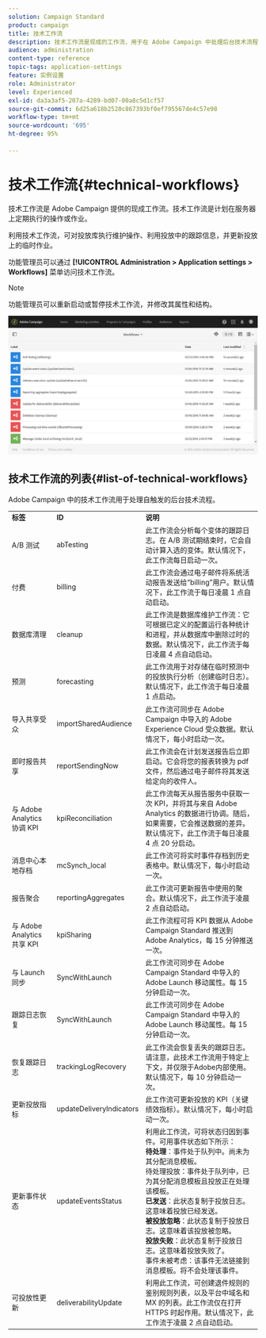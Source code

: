 ```yaml
---
solution: Campaign Standard
product: campaign
title: 技术工作流
description: 技术工作流是现成的工作流，用于在 Adobe Campaign 中处理后台技术流程，确保平台的行为正确。
audience: administration
content-type: reference
topic-tags: application-settings
feature: 实例设置
role: Administrator
level: Experienced
exl-id: da3a3af5-207a-4289-bd07-00a8c5d1cf57
source-git-commit: 6d25a618b2520c867393bf0ef795567de4c57e98
workflow-type: tm+mt
source-wordcount: '695'
ht-degree: 95%

---
```


# 技术工作流{#technical-workflows}

技术工作流是 Adobe Campaign 提供的现成工作流。技术工作流是计划在服务器上定期执行的操作或作业。

利用技术工作流，可对投放库执行维护操作、利用投放中的跟踪信息，并更新投放上的临时作业。

功能管理员可以通过 **[!UICONTROL Administration > Application settings > Workflows]** 菜单访问技术工作流。

>[!NOTE]
>
>功能管理员可以重新启动或暂停技术工作流，并修改其属性和结构。

![](assets/technical_workflows.png)

## 技术工作流的列表{#list-of-technical-workflows}

Adobe Campaign 中的技术工作流用于处理自触发的后台技术流程。

<table> 
 <tbody> 
  <tr> 
   <td> <strong>标签</strong><br /> </td> 
   <td> <strong>ID</strong><br /> </td> 
   <td> <strong>说明</strong><br /> </td> 
  </tr> 
  <tr> 
   <td> <span class="uicontrol">A/B 测试</span> <br /> </td> 
   <td> <span class="uicontrol">abTesting</span> <br /> </td> 
   <td> 此工作流会分析每个变体的跟踪日志。在 A/B 测试期结束时，它会自动计算入选的变体。默认情况下，此工作流每日启动一次。<br /> </td> 
  </tr> 
  <tr> 
   <td> <span class="uicontrol">付费</span> <br /> </td> 
   <td> <span class="uicontrol">billing</span> <br /> </td> 
   <td> 此工作流会通过电子邮件将系统活动报告发送给“billing”用户。默认情况下，此工作流于每日凌晨 1 点自动启动。<br /> </td> 
  </tr> 
  <tr> 
   <td> <span class="uicontrol">数据库清理</span> <br /> </td> 
   <td> <span class="uicontrol">cleanup</span> <br /> </td> 
   <td> 此工作流是数据库维护工作流：它可根据已定义的配置运行各种统计和进程，并从数据库中删除过时的数据。默认情况下，此工作流于每日凌晨 4 点自动启动。<br /> </td> 
  </tr> 
  <tr> 
   <td> <span class="uicontrol">预测</span> <br /> </td> 
   <td> <span class="uicontrol">forecasting</span> <br /> </td> 
   <td> 此工作流用于对存储在临时预测中的投放执行分析（创建临时日志）。默认情况下，此工作流于每日凌晨 1 点启动。<br /> </td> 
  </tr> 
  <tr> 
   <td> <span class="uicontrol">导入共享受众</span> <br /> </td> 
   <td> <span class="uicontrol">importSharedAudience</span> <br /> </td> 
   <td> 此工作流可同步在 Adobe Campaign 中导入的 Adobe Experience Cloud 受众数据。默认情况下，每小时启动一次。<br /> </td> 
  </tr> 
  <tr> 
   <td> <span class="uicontrol">即时报告共享</span> <br /> </td> 
   <td> <span class="uicontrol">reportSendingNow</span> <br /> </td> 
   <td> 此工作流会在计划发送报告后立即启动。它会将您的报表转换为 pdf 文件，然后通过电子邮件将其发送给定向的收件人。<br /> </td> 
  </tr> 
  <tr> 
   <td> <span class="uicontrol">与 Adobe Analytics 协调 KPI</span> <br /> </td> 
   <td> <span class="uicontrol">kpiReconciliation</span> <br /> </td> 
   <td> 此工作流每天从报告服务中获取一次 KPI，并将其与来自 Adobe Analytics 的数据进行协调。随后，如果需要，它会推送数据的差异。默认情况下，此工作流于每日凌晨 4 点 20 分启动。<br /> </td> 
  </tr> 
  <tr> 
   <td> <span class="uicontrol">消息中心本地存档</span> <br /> </td> 
   <td> <span class="uicontrol">mcSynch_local</span> <br /> </td> 
   <td> 此工作流可将实时事件存档到历史表格中。默认情况下，每小时启动一次。<br /> </td> 
  </tr> 
  <tr> 
   <td> <span class="uicontrol">报告聚合</span> <br /> </td> 
   <td> <span class="uicontrol">reportingAggregates</span> <br /> </td> 
   <td> 此工作流可更新报告中使用的聚合。默认情况下，此工作流于凌晨 2 点自动启动。<br /> </td> 
  </tr> 
  <tr> 
   <td> <span class="uicontrol">与 Adobe Analytics 共享 KPI</span> <br /> </td> 
   <td> <span class="uicontrol">kpiSharing</span> <br /> </td> 
   <td> 此工作流程可将 KPI 数据从 Adobe Campaign Standard 推送到 Adobe Analytics，每 15 分钟推送一次。<br /> </td> 
  </tr> 
    </tr> 
   <tr> 
   <td> <span class="uicontrol">与 Launch 同步</span> <br /> </td> 
   <td> <span class="uicontrol">SyncWithLaunch</span> <br /> </td> 
   <td> 此工作流可同步在 Adobe Campaign Standard 中导入的 Adobe Launch 移动属性。每 15 分钟启动一次。<br /> </td> 
  </tr>
  <tr> 
   <td> <span class="uicontrol">跟踪日志恢复</span> <br /> </td> 
   <td> <span class="uicontrol">SyncWithLaunch</span> <br /> </td> 
   <td> 此工作流可同步在 Adobe Campaign Standard 中导入的 Adobe Launch 移动属性。每 15 分钟启动一次。<br /> </td> 
  </tr>
  <tr> 
   <td> <span class="uicontrol">恢复跟踪日志</span> <br /> </td> 
   <td> <span class="uicontrol">trackingLogRecovery</span> <br /> </td> 
   <td> 此工作流会恢复丢失的跟踪日志。 请注意，此技术工作流用于特定上下文，并仅限于Adobe内部使用。 <br>默认情况下，每 10 分钟启动一次。<br /> </td> 
  </tr> 
  <tr> 
   <td> <span class="uicontrol">更新投放指标</span> <br /> </td> 
   <td> <span class="uicontrol">updateDeliveryIndicators</span> <br /> </td> 
   <td> 此工作流可更新投放的 KPI（关键绩效指标）。默认情况下，每小时启动一次。<br /> </td> 
  </tr> 
  <tr> 
   <td> <span class="uicontrol">更新事件状态</span> <br /> </td> 
   <td> <span class="uicontrol">updateEventsStatus</span> <br /> </td> 
   <td> 利用此工作流，可将状态归因到事件。可用事件状态如下所示：<br /><strong>待处理</strong>：事件处于队列中。尚未为其分配消息模板。<br /><span class="uicontrol">待处理投放</span>：事件处于队列中，已为其分配消息模板且投放正在处理该模板。<br /><strong>已发送</strong>：此状态复制于投放日志。这意味着投放已经发送。<br /><strong>被投放忽略</strong>：此状态复制于投放日志。这意味着该投放被忽略。<br /><strong>投放失败</strong>：此状态复制于投放日志。这意味着投放失败了。<br /><span class="uicontrol">事件未被考虑</span>：该事件无法链接到消息模板。将不会处理该事件。<br /> </td> 
  </tr> 
  <tr> 
   <td> <span class="uicontrol">可投放性更新</span> <br /> </td> 
   <td> <span class="uicontrol">deliverabilityUpdate</span> <br /> </td> 
   <td> 利用此工作流，可创建退件规则的鉴别规则列表，以及平台中域名和 MX 的列表。此工作流仅在打开 HTTPS 时起作用。默认情况下，此工作流于凌晨 2 点自动启动。<br /> </td> 
  </tr> 
 </tbody> 
</table>
